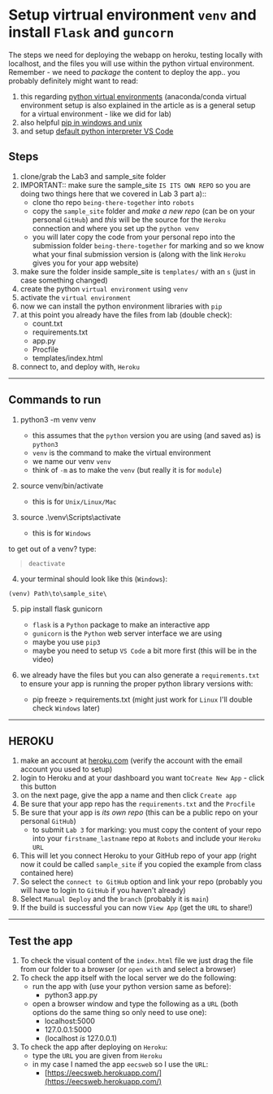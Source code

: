 # Setup virtrual environment `venv` and install `Flask` and `guncorn`

The steps we need for deploying the webapp on heroku, testing locally with localhost, and the files you will use within the python virtual environment. Remember - we need to _package_ the content to deploy the app.. you probably definitely might want to read:

1. this regarding [python virtual environments](https://medium.com/co-learning-lounge/create-virtual-environment-python-windows-2021-d947c3a3ca78) (anaconda/conda virtual environment setup is also explained in the article as is a general setup for a virtual environment - like we did for lab)
2. also helpful [pip in windows and unix](https://pip.pypa.io/en/stable/cli/pip/)
3. and setup [default python interpreter VS Code](https://python.plainenglish.io/how-to-set-default-python-interpreter-in-vs-code-76c38c210dc3)

## Steps

1. clone/grab the Lab3 and sample_site folder
2. IMPORTANT:: make sure the sample_site `IS ITS OWN REPO` so you are doing two things here that we covered in Lab 3 part a):: 
   - clone tho repo `being-there-together` into `robots`
   - copy the `sample_site` folder and _make a new repo_ (can be on your personal `GitHub`) and _this_ will be the source for the `Heroku` connection and where you set up the `python venv`
   - you will later copy the code from your personal repo into the submission folder `being-there-together` for marking and so we know what your final submission version is (along with the link `Heroku` gives you for your app website)
3. make sure the folder inside sample_site is `templates/` with an `s` (just in case something changed)
5. create the python `virtual environment` using `venv`
6. activate the `virtual environment`
7. now we can install the python environment libraries with `pip`
8. at this point you already have the files from lab (double check):
   - count.txt
   - requirements.txt
   - app.py
   - Procfile
   - templates/index.html
9. connect to, and deploy with, `Heroku`

---

## Commands to run

1. python3 -m venv venv
   - this assumes that the `python` version you are using (and saved as) is `python3`
   - `venv` is the command to make the virtual environment
   - we name our venv `venv`
   - think of `-m` as to make the `venv` (but really it is for `module`)

2. source venv/bin/activate
   - this is for `Unix/Linux/Mac`

3. source .\venv\Scripts\activate
   - this is for `Windows`

to get out of a venv? type:
> `deactivate`

4. your terminal should look like this (`Windows`):

``` Terminal
(venv) Path\to\sample_site\
```

5. pip install flask gunicorn
   - `flask` is a `Python` package to make an interactive app 
   - `gunicorn` is the `Python` web server interface we are using
   - maybe you use `pip3`
   - maybe you need to setup `VS Code` a bit more first (this will be in the video)

6. we already have the files but you can also generate a `requirements.txt` to ensure your app is running the proper python library versions with:
   - pip freeze > requirements.txt  (might just work for `Linux` I'll double check `Windows` later)

---

## HEROKU

1. make an account at [heroku.com](https://www.heroku.com/) (verify the account with the email account you used to setup)
2. login to Heroku and at your dashboard you want to`Create New App` - click this button
3. on the next page, give the app a name and then click `Create app`
4. Be sure that your app repo has the `requirements.txt` and the `Procfile`
5. Be sure that your app is _its own repo_ (this can be a public repo on your personal `GitHub`)
   - to submit `Lab 3` for marking: you must copy the content of your repo into your `firstname_lastname` repo at `Robots` and include your `Heroku` `URL`
6. This will let you connect Heroku to your GitHub repo of your app (right now it could be called `sample_site` if you copied the example from class contained here)
7. So select the `connect to GitHub` option and link your repo (probably you will have to login to `GitHub` if you haven't already)
8. Select `Manual Deploy` and the `branch` (probably it is `main`)
9. If the build is successful you can now `View App` (get the `URL` to share!)


---

## Test the app

1. To check the visual content of the `index.html` file we just drag the file from our folder to a browser (or `open with` and select a browser)
2. To check the app itself with the local server we do the following:
   - run the app with (use your python version same as before): 
     - python3 app.py 
   - open a browser window and type the following as a `URL` (both options do the same thing so only need to use one):
     - localhost:5000
     - 127.0.0.1:5000
     - (localhost _is_ 127.0.0.1)
3. To check the app after deploying on `Heroku`:
   - type the `URL` you are given from `Heroku`
   - in my case I named the app `eecsweb` so I use the `URL`:
     - [https://eecsweb.herokuapp.com/](https://eecsweb.herokuapp.com/)
